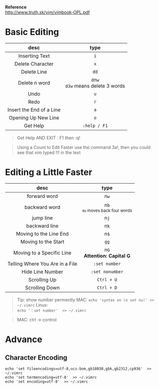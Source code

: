 
**Reference**  
http://www.truth.sk/vim/vimbook-OPL.pdf

# Basic Editing 
|desc|type|
|:-:|:-:|
|Inserting Text| `i` |
|Delete Character| `x` |
|Delete Line|`dd`|
|Delete n word|`d`n`w`<br />`d3w` means delete 3 words|
|Undo| `u` |
|Redo| `r` |
|Insert the End of a Line|`a`|
|Opening Up New Line|`o`|
|Get Help|`:help / F1`|

> Get Help AND EXIT : F1 then :q!

> Using a Count to Edit Faster
use the command 3a!<Esc>, then you could see that vim typed !!! in the text

# Editing a Little Faster

|desc|type|
|:-:|:-:|
|forward word|n`w`|
|backward word|n`b`<sup><br /> `4b`  moves back four words</sup>|
|jump line|n`j`|
|backward line|n`k`|
|Moving to the Line End|n`$`|
|Moving to the Start|`gg`|
|Moving to a Specific Line|n`G`<br />**Attention: Capital G**|
|Telling Where You Are in a File|`:set number`|
|Hide Line Number|`:set nonumber`|
|Scrolling Up|`Ctrl + U`|
|Scrolling Down|`Ctrl + D`|


> Tip: show number permently
> MAC: 
> `echo 'syntax on \n set nu!' >> ~/.vimrc`
> Linux:  
> `echo '：set number'  >> ~/.vimrc`

> MAC: ctrl -> control

# Advance
## Character Encoding
```
echo 'set fileencodings=utf-8,ucs-bom,gb18030,gbk,gb2312,cp936'  >> ~/.vimrc
echo 'set termencoding=utf-8'  >> ~/.vimrc
echo 'set encoding=utf-8'  >> ~/.vimrc
```